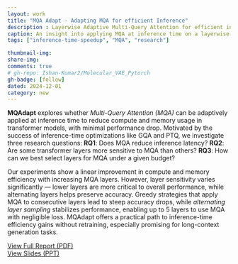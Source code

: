 ```yaml
---
layout: work
title: "MQA Adapt - Adapting MQA for efficient Inference"
description : Layerwise Adaptive Multi-Query Attention for efficient inference
caption: An insight into applying MQA at inference time on a layerwise level to improve inference time without dropping accuracy significantly.
tags: ["inference-time-speedup", "MQA", "research"]

thumbnail-img: 
share-img: 
comments: true
# gh-repo: Ishan-Kumar2/Molecular_VAE_Pytorch
gh-badge: [follow]
dated: 2024-12-01
category: new
---
```


<div class="row justify-content-sm-center">
  <div class="col-sm-8 mt-3 mt-md-0">
    <p>
      <strong>MQAdapt</strong> explores whether <em>Multi-Query Attention (MQA)</em> can be adaptively applied at inference time to reduce compute and memory usage in transformer models, with minimal performance drop. 
      Motivated by the success of inference-time optimizations like GQA and PTQ, we investigate three research questions: 
      <strong>RQ1</strong>: Does MQA reduce inference latency? 
      <strong>RQ2</strong>: Are some transformer layers more sensitive to MQA than others? 
      <strong>RQ3</strong>: How can we best select layers for MQA under a given budget?
    </p>
    <p>
      Our experiments show a linear improvement in compute and memory efficiency with increasing MQA layers. 
      However, layer sensitivity varies significantly — lower layers are more critical to overall performance, while alternating layers helps preserve accuracy. 
      Greedy strategies that apply MQA to consecutive layers lead to steep accuracy drops, while <em>alternating layer sampling</em> stabilizes performance, enabling up to 5 layers to use MQA with negligible loss. 
      MQAdapt offers a practical path to inference-time efficiency gains without retraining, especially promising for long-context generation tasks.
    </p>
  </div>
</div>


<div class="row mt-5">
  <div class="col-sm-6 text-center">
    <a href="https://drive.google.com/file/d/1D7_c-u_7fiNS_NdLD66xg1ItM7YH1leT/view?usp=sharing" class="btn btn-primary" target="_blank">
      View Full Report (PDF)
    </a>
  </div>
  <div class="col-sm-6 text-center">
    <a href="https://docs.google.com/presentation/d/1VQvTXy5RRU54HSbQNngFosrOZzrRyJ4IyrDfKLhgZ84/edit?usp=sharing" class="btn btn-secondary" target="_blank">
      View Slides (PPT)
    </a>
  </div>
</div>